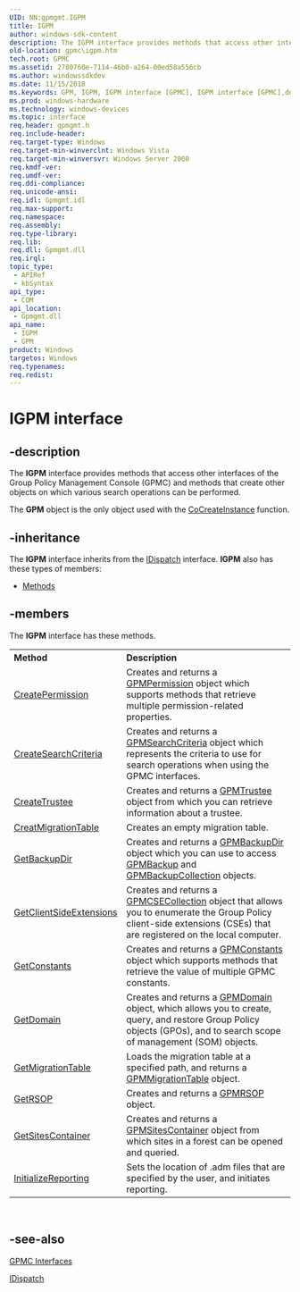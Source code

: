 ```yaml
---
UID: NN:gpmgmt.IGPM
title: IGPM
author: windows-sdk-content
description: The IGPM interface provides methods that access other interfaces of the Group Policy Management Console (GPMC) and methods that create other objects on which various search operations can be performed.
old-location: gpmc\igpm.htm
tech.root: GPMC
ms.assetid: 2780760e-7114-46b0-a264-00ed58a556cb
ms.author: windowssdkdev
ms.date: 11/15/2018
ms.keywords: GPM, IGPM, IGPM interface [GPMC], IGPM interface [GPMC],described, _win32_igpm, gpmc.igpm, gpmgmt/IGPM
ms.prod: windows-hardware
ms.technology: windows-devices
ms.topic: interface
req.header: gpmgmt.h
req.include-header: 
req.target-type: Windows
req.target-min-winverclnt: Windows Vista
req.target-min-winversvr: Windows Server 2008
req.kmdf-ver: 
req.umdf-ver: 
req.ddi-compliance: 
req.unicode-ansi: 
req.idl: Gpmgmt.idl
req.max-support: 
req.namespace: 
req.assembly: 
req.type-library: 
req.lib: 
req.dll: Gpmgmt.dll
req.irql: 
topic_type:
 - APIRef
 - kbSyntax
api_type:
 - COM
api_location:
 - Gpmgmt.dll
api_name:
 - IGPM
 - GPM
product: Windows
targetos: Windows
req.typenames: 
req.redist: 
---
```


# IGPM interface


## -description


The 
<b>IGPM</b> interface provides methods that access other interfaces of the Group Policy Management Console (GPMC) and methods that create other objects on which various search operations can be performed.

The <b>GPM</b> object is the only object used with 
the <a href="https://msdn.microsoft.com/en-us/library/ms686615(v=VS.85).aspx">CoCreateInstance</a> function.


## -inheritance

The <b xmlns:loc="http://microsoft.com/wdcml/l10n">IGPM</b> interface inherits from the <a href="https://msdn.microsoft.com/en-us/library/ms221608(v=VS.85).aspx">IDispatch</a> interface. <b>IGPM</b> also has these types of members:
<ul>
<li><a href="https://docs.microsoft.com/">Methods</a></li>
</ul>

## -members

The <b>IGPM</b> interface has these methods.
<table class="members" id="memberListMethods">
<tr>
<th align="left" width="37%">Method</th>
<th align="left" width="63%">Description</th>
</tr>
<tr data="declared;">
<td align="left" width="37%">
<a href="https://msdn.microsoft.com/8da90ca3-1c81-414f-b1a0-a0dfcae745ba">CreatePermission</a>
</td>
<td align="left" width="63%">
Creates and returns a 
<a href="https://msdn.microsoft.com/7ac19065-571e-45f5-934f-35ddbf225262">GPMPermission</a> object which supports methods that retrieve multiple permission-related properties.

</td>
</tr>
<tr data="declared;">
<td align="left" width="37%">
<a href="https://msdn.microsoft.com/7bb99109-c0d6-47cb-9ea4-6c60c1607b79">CreateSearchCriteria</a>
</td>
<td align="left" width="63%">
Creates and returns a 
<a href="https://msdn.microsoft.com/6d24ffd1-987c-468f-a8cc-08992b7deb9d">GPMSearchCriteria</a> object which represents the criteria to use for search operations when using the GPMC interfaces.

</td>
</tr>
<tr data="declared;">
<td align="left" width="37%">
<a href="https://msdn.microsoft.com/98230e5f-b866-4f68-9977-eec4bdd14d9e">CreateTrustee</a>
</td>
<td align="left" width="63%">
Creates and returns a 
<a href="https://msdn.microsoft.com/f9c24fe6-58c7-4e82-9ac0-1157ed8fffeb">GPMTrustee</a> object from which you can retrieve information about a trustee.

</td>
</tr>
<tr data="declared;">
<td align="left" width="37%">
<a href="https://msdn.microsoft.com/ae9ea50f-d652-4d7a-aac5-5b9ef27b99e0">CreatMigrationTable</a>
</td>
<td align="left" width="63%">
Creates an empty migration table.

</td>
</tr>
<tr data="declared;">
<td align="left" width="37%">
<a href="https://msdn.microsoft.com/4ffc8827-8427-4ee5-ad89-21f821d16d97">GetBackupDir</a>
</td>
<td align="left" width="63%">
Creates and returns a 
<a href="https://msdn.microsoft.com/2d44cf6d-a3fa-43db-b28e-3d48f6d13625">GPMBackupDir</a> object which you can use to access 
<a href="https://msdn.microsoft.com/a593740a-9541-465a-9a2d-64ddf29793bf">GPMBackup</a> and 
<a href="https://msdn.microsoft.com/cd9e6b58-6fbc-449a-9941-b33761797199">GPMBackupCollection</a> objects.

</td>
</tr>
<tr data="declared;">
<td align="left" width="37%">
<a href="https://msdn.microsoft.com/5bcf76f5-f216-4a33-9ac1-4cb98eb26db5">GetClientSideExtensions</a>
</td>
<td align="left" width="63%">
Creates and returns a 
<a href="https://msdn.microsoft.com/e32c1c39-b817-4db6-ad76-b2e66b54d79d">GPMCSECollection</a> object that allows you to enumerate the Group Policy client-side extensions (CSEs) that are registered on the local computer.

</td>
</tr>
<tr data="declared;">
<td align="left" width="37%">
<a href="https://msdn.microsoft.com/ba271dbb-320f-409c-aff4-b7dde57f9062">GetConstants</a>
</td>
<td align="left" width="63%">
Creates and returns a 
<a href="https://msdn.microsoft.com/e9137167-4a2d-4cc4-940e-20f9991c4187">GPMConstants</a> object which supports methods that retrieve the value of multiple GPMC constants.

</td>
</tr>
<tr data="declared;">
<td align="left" width="37%">
<a href="https://msdn.microsoft.com/32aee72f-96fa-4ebd-9ff7-643972b82cf6">GetDomain</a>
</td>
<td align="left" width="63%">
Creates and returns a 
<a href="https://msdn.microsoft.com/c3639f07-7c8c-4440-ade4-b58abd2586d6">GPMDomain</a> object, which allows you to create, query, and restore Group Policy objects (GPOs), and to search scope of management (SOM) objects.

</td>
</tr>
<tr data="declared;">
<td align="left" width="37%">
<a href="https://msdn.microsoft.com/4a39d4f8-777d-4cf8-8dd5-053f73bdfdfa">GetMigrationTable</a>
</td>
<td align="left" width="63%">
Loads the migration table at a specified path, and returns a <a href="https://msdn.microsoft.com/e9137167-4a2d-4cc4-940e-20f9991c4187">GPMMigrationTable</a> object.

</td>
</tr>
<tr data="declared;">
<td align="left" width="37%">
<a href="https://msdn.microsoft.com/61a1be3e-d959-47e2-ad6c-ca00accd0afe">GetRSOP</a>
</td>
<td align="left" width="63%">
Creates and returns a 
<a href="https://msdn.microsoft.com/86bbb143-2a9c-4fda-ba13-4f0fd09b2cd3">GPMRSOP</a> object.

</td>
</tr>
<tr data="declared;">
<td align="left" width="37%">
<a href="https://msdn.microsoft.com/0a1b8975-cd73-49e6-83b9-f6af296276cb">GetSitesContainer</a>
</td>
<td align="left" width="63%">
Creates and returns a 
<a href="https://msdn.microsoft.com/e3fdfd44-9e90-4206-b7e9-97d4ed6eb8af">GPMSitesContainer</a> object from which sites in a forest can be opened and queried.

</td>
</tr>
<tr data="declared;">
<td align="left" width="37%">
<a href="https://msdn.microsoft.com/6e9f6ac5-d6d7-4360-b722-0b22e2391d20">InitializeReporting</a>
</td>
<td align="left" width="63%">
Sets the location of .adm files that are specified by the user, and initiates reporting.

</td>
</tr>
</table> 


## -see-also




<a href="https://msdn.microsoft.com/a02e9261-8bf5-4e1e-ae3f-64a763f93751">GPMC Interfaces</a>



<a href="https://msdn.microsoft.com/en-us/library/ms221608(v=VS.85).aspx">IDispatch</a>
 

 

